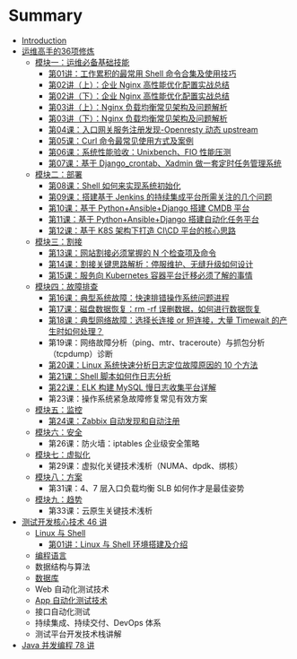 # Summary

* [Introduction](README.md)
* [运维高手的36项修炼](yun-wei-gao-shou-de-36-xiang-xiu-lian.md)
  * [模块一：运维必备基础技能](yun-wei-gao-shou-de-36-xiang-xiu-lian/mo-kuai-yi-ff1a-yun-wei-bi-bei-ji-chu-ji-neng.md)
    * [第01讲：工作累积的最常用 Shell 命令合集及使用技巧](yun-wei-gao-shou-de-36-xiang-xiu-lian/mo-kuai-yi-ff1a-yun-wei-bi-bei-ji-chu-ji-neng/di-01-jiang-ff1a-gong-zuo-lei-ji-de-zui-chang-yong-shell-ming-ling-he-ji-ji-shi-yong-ji-qiao.md)
    * [第02讲（上）：企业 Nginx 高性能优化配置实战总结](yun-wei-gao-shou-de-36-xiang-xiu-lian/mo-kuai-yi-ff1a-yun-wei-bi-bei-ji-chu-ji-neng/di-02-jiang-ff08-shang-ff09-ff1a-qi-ye-nginx-gao-xing-neng-you-hua-pei-zhi-shi-zhan-zong-jie.md)
    * [第02讲（下）：企业 Nginx 高性能优化配置实战总结](yun-wei-gao-shou-de-36-xiang-xiu-lian/mo-kuai-yi-ff1a-yun-wei-bi-bei-ji-chu-ji-neng/di-02-jiang-ff08-xia-ff09-ff1a-qi-ye-nginx-gao-xing-neng-you-hua-pei-zhi-shi-zhan-zong-jie.md)
    * [第03讲（上）：Nginx 负载均衡常见架构及问题解析](yun-wei-gao-shou-de-36-xiang-xiu-lian/mo-kuai-yi-ff1a-yun-wei-bi-bei-ji-chu-ji-neng/di-03-jiang-ff08-shang-ff09-ff1a-nginx-fu-zai-jun-heng-chang-jian-jia-gou-ji-wen-ti-jie-xi.md)
    * [第03讲（下）：Nginx 负载均衡常见架构及问题解析](yun-wei-gao-shou-de-36-xiang-xiu-lian/mo-kuai-yi-ff1a-yun-wei-bi-bei-ji-chu-ji-neng/di-03-jiang-ff08-xia-ff09-ff1a-nginx-fu-zai-jun-heng-chang-jian-jia-gou-ji-wen-ti-jie-xi.md)
    * [第04课：入口网关服务注册发现-Openresty 动态 upstream](yun-wei-gao-shou-de-36-xiang-xiu-lian/mo-kuai-yi-ff1a-yun-wei-bi-bei-ji-chu-ji-neng/di-04-ke-ff1a-ru-kou-wang-guan-fu-wu-zhu-ce-fa-73b0-openresty-dong-tai-upstream.md)
    * [第05课：Curl 命令最常见使用方式及案例](yun-wei-gao-shou-de-36-xiang-xiu-lian/mo-kuai-yi-ff1a-yun-wei-bi-bei-ji-chu-ji-neng/di-05-ke-ff1a-curl-ming-ling-zui-chang-jian-shi-yong-fang-shi-ji-an-li.md)
    * [第06课：系统性能验收：Unixbench、FIO 性能压测](yun-wei-gao-shou-de-36-xiang-xiu-lian/mo-kuai-yi-ff1a-yun-wei-bi-bei-ji-chu-ji-neng/di-06-ke-ff1a-xi-tong-xing-neng-yan-shou-ff1a-unixbench-fio-xing-neng-ya-ce.md)
    * [第07课：基于 Django\_crontab、Xadmin 做一套定时任务管理系统](yun-wei-gao-shou-de-36-xiang-xiu-lian/mo-kuai-yi-ff1a-yun-wei-bi-bei-ji-chu-ji-neng/di-07-ke-ff1a-ji-yu-django-crontab-xadmin-zuo-yi-tao-ding-shi-ren-wu-guan-li-xi-tong.md)
  * [模块二：部署](yun-wei-gao-shou-de-36-xiang-xiu-lian/mo-kuai-er-ff1a-bu-shu.md)
    * [第08课：Shell 如何来实现系统初始化](yun-wei-gao-shou-de-36-xiang-xiu-lian/mo-kuai-er-ff1a-bu-shu/di-08-keff1a-shell-ru-he-lai-shi-xian-xi-tong-chu-shi-hua.md)
    * [第09课：搭建基于 Jenkins 的持续集成平台所需关注的几个问题](yun-wei-gao-shou-de-36-xiang-xiu-lian/mo-kuai-er-ff1a-bu-shu/di-09-ke-ff1a-da-jian-ji-yu-jenkins-de-chi-xu-ji-cheng-ping-tai-suo-xu-guan-zhu-de-ji-ge-wen-ti.md)
    * [第10课：基于 Python+Ansible+Django 搭建 CMDB 平台](yun-wei-gao-shou-de-36-xiang-xiu-lian/mo-kuai-er-ff1a-bu-shu/di-10-ke-ff1a-ji-yu-python-+-ansible-+-django-da-jian-cmdb-ping-tai.md)
    * [第11课：基于 Python+Ansible+Django 搭建自动化任务平台](yun-wei-gao-shou-de-36-xiang-xiu-lian/mo-kuai-er-ff1a-bu-shu/di-11-ke-ff1a-ji-yu-python-+-ansible-+-django-da-jian-zi-dong-hua-ren-wu-ping-tai.md)
    * [第12课：基于 K8S 架构下打造 CI\CD 平台的核心思路](yun-wei-gao-shou-de-36-xiang-xiu-lian/mo-kuai-er-ff1a-bu-shu/di-12-ke-ff1a-ji-yu-k8s-jia-gou-xia-da-zao-ci-cd-ping-tai-de-he-xin-si-lu.md)
  * [模块三：割接](yun-wei-gao-shou-de-36-xiang-xiu-lian/mo-kuai-san-ff1a-ge-jie.md)
    * [第13课：网站割接必须掌握的 N 个检查项及命令](yun-wei-gao-shou-de-36-xiang-xiu-lian/mo-kuai-san-ff1a-ge-jie/di-13-ke-ff1a-wang-zhan-ge-jie-bi-xu-zhang-wo-de-n-ge-jian-cha-xiang-ji-ming-ling.md)
    * [第14课：割接关键思路解析：停服维护、无缝升级如何设计](yun-wei-gao-shou-de-36-xiang-xiu-lian/mo-kuai-san-ff1a-ge-jie/di-14-ke-ff1a-ge-jie-guan-jian-si-lu-jie-xi-ff1a-ting-fu-wei-hu-3001-wu-feng-sheng-ji-ru-he-she-ji.md)
    * [第15课：服务向 Kubernetes 容器平台迁移必须了解的事情](yun-wei-gao-shou-de-36-xiang-xiu-lian/mo-kuai-san-ff1a-ge-jie/di-15-ke-ff1a-fu-wu-xiang-kubernetes-rong-qi-ping-tai-qian-yi-bi-xu-le-jie-de-shi-qing.md)
  * [模块四：故障排查](yun-wei-gao-shou-de-36-xiang-xiu-lian/mo-kuai-si-ff1a-gu-zhang-pai-cha.md)
    * [第16课：典型系统故障：快速排错操作系统问题进程](yun-wei-gao-shou-de-36-xiang-xiu-lian/mo-kuai-si-ff1a-gu-zhang-pai-cha/di-16-ke-ff1a-dian-xing-xi-tong-gu-zhang-ff1a-kuai-su-pai-cuo-cao-zuo-xi-tong-wen-ti-jin-cheng.md)
    * [第17课：磁盘数据恢复：rm -rf 误删数据，如何进行数据恢复](yun-wei-gao-shou-de-36-xiang-xiu-lian/mo-kuai-si-ff1a-gu-zhang-pai-cha/di-17-ke-ff1a-ci-pan-shu-ju-hui-fu-ff1a-rm-rf-wu-shan-shu-ju-ff0c-ru-he-jin-xing-shu-ju-hui-fu.md)
    * [第18课：典型网络故障：选择长连接 or 短连接，大量 Timewait 的产生时如何处理？](yun-wei-gao-shou-de-36-xiang-xiu-lian/mo-kuai-san-ff1a-ge-jie/di-18-ke-ff1a-dian-xing-wang-luo-gu-zhang-ff1a-xuan-ze-chang-lian-jie-or-duan-lian-jie-ff0c-da-liang-timewait-de-chan-sheng-shi-ru-he-chu-li-ff1f.md)
    * 第19课：网络故障分析（ping、mtr、traceroute）与抓包分析（tcpdump）诊断
    * [第20课：Linux 系统快速分析日志定位故障原因的 10 个方法](yun-wei-gao-shou-de-36-xiang-xiu-lian/mo-kuai-si-ff1a-gu-zhang-pai-cha/di-20-ke-ff1a-linux-xi-tong-kuai-su-fen-xi-ri-zhi-ding-wei-gu-zhang-yuan-yin-de-10-ge-fang-fa.md)
    * [第21课：Shell 脚本如何作日志分析](yun-wei-gao-shou-de-36-xiang-xiu-lian/mo-kuai-si-ff1a-gu-zhang-pai-cha/di-21-keff1a-shell-jiao-ben-ru-he-zuo-ri-zhi-fen-xi.md)
    * [第22课：ELK 构建 MySQL 慢日志收集平台详解](yun-wei-gao-shou-de-36-xiang-xiu-lian/mo-kuai-si-ff1a-gu-zhang-pai-cha/di-22-ke-ff1a-elk-gou-jian-mysql-man-ri-zhi-shou-ji-ping-tai-xiang-jie.md)
    * 第23课：操作系统紧急故障修复常见有效方案
  * [模块五：监控](yun-wei-gao-shou-de-36-xiang-xiu-lian/mo-kuai-wu-ff1a-jian-kong.md)
    * [第24课：Zabbix 自动发现和自动注册](yun-wei-gao-shou-de-36-xiang-xiu-lian/mo-kuai-wu-ff1a-jian-kong/di-24-ke-ff1a-zabbix-zi-dong-fa-xian-he-zi-dong-zhu-ce.md)
  * [模块六：安全](yun-wei-gao-shou-de-36-xiang-xiu-lian/mo-kuai-liu-ff1a-an-quan.md)
    * 第26课：防火墙：iptables 企业级安全策略
  * [模块七：虚拟化](yun-wei-gao-shou-de-36-xiang-xiu-lian/mo-kuai-qi-ff1a-xu-ni-hua.md)
    * 第29课：虚拟化关键技术浅析（NUMA、dpdk、绑核）
  * [模块八：方案](yun-wei-gao-shou-de-36-xiang-xiu-lian/mo-kuai-ba-ff1a-fang-an.md)
    * 第31课：4、7 层入口负载均衡 SLB 如何作才是最佳姿势
  * [模块九：趋势](yun-wei-gao-shou-de-36-xiang-xiu-lian/mo-kuai-jiu-ff1a-qu-shi.md)
    * 第33课：云原生关键技术浅析
* [测试开发核心技术 46 讲](ce-shi-kai-fa-he-xin-ji-zhu-46-jiang.md)
  * [Linux 与 Shell](ce-shi-kai-fa-he-xin-ji-zhu-46-jiang/linux-yu-shell.md)
    * [第01讲：Linux 与 Shell 环境搭建及介绍](ce-shi-kai-fa-he-xin-ji-zhu-46-jiang/linux-yu-shell/di-01-jiang-ff1a-linux-yu-shell-huan-jing-da-jian-ji-jie-shao.md)
  * [编程语言](ce-shi-kai-fa-he-xin-ji-zhu-46-jiang/bian-cheng-yu-yan.md)
  * 数据结构与算法
  * [数据库](ce-shi-kai-fa-he-xin-ji-zhu-46-jiang/shu-ju-ku.md)
  * Web 自动化测试技术
  * [App 自动化测试技术](ce-shi-kai-fa-he-xin-ji-zhu-46-jiang/app-zi-dong-hua-ce-shi-ji-zhu.md)
  * 接口自动化测试
  * 持续集成、持续交付、DevOps 体系
  * 测试平台开发技术栈讲解
* [Java 并发编程 78 讲](java-bing-fa-bian-cheng-78-jiang.md)

